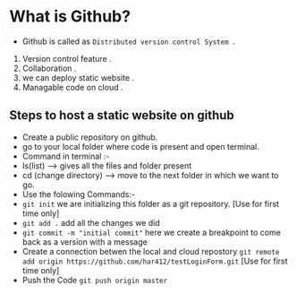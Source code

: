 # What is Github?

- Github is called as ```Distributed version control System ```. 

1. Version control feature .
2. Collaboration .
3. we can deploy static website .
4. Managable code on cloud .

## Steps to host a static website on github

- Create a public repository on github.
- go to your local folder where code is present and open terminal.
- Command in terminal :-
- ls(list)  --> gives all the files and folder present
- cd (change directory) --> move to the next folder in which we want to go.
- Use the folowing Commands:-
- ```git init``` we are initializing this folder as a git repository. [Use for first time only]
- ```git add .``` add all the changes we did
- ```git commit -m "initial commit"```  here we create a breakpoint to come back as a version with a message
-  Create a connection betwen the local and cloud repostory
 ```git remote add origin https://github.com/har412/testLoginForm.git```  [Use for first time only]
- Push the Code ```git push origin master```